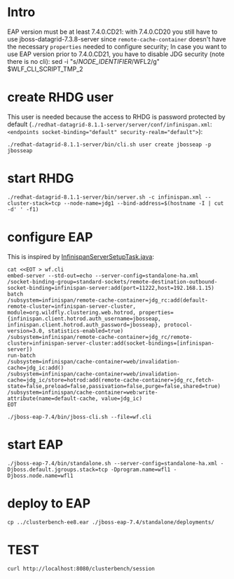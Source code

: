# Intro

EAP version must be at least 7.4.0.CD21: with 7.4.0.CD20 you still have to use jboss-datagrid-7.3.8-server since `remote-cache-container` doesn't have the necessary `properties` needed to configure security;
In case you want to use EAP version prior to 7.4.0.CD21, you have to disable JDG security (note there is no cli):
sed -i "s/_NODE_IDENTIFIER_/WFL2/g" $WLF_CLI_SCRIPT_TMP_2

# create RHDG user

This user is needed because the access to RHDG is password protected by default (`./redhat-datagrid-8.1.1-server/server/conf/infinispan.xml`: `<endpoints socket-binding="default" security-realm="default">`):

```
./redhat-datagrid-8.1.1-server/bin/cli.sh user create jbosseap -p jbosseap
```

# start RHDG

```
./redhat-datagrid-8.1.1-server/bin/server.sh -c infinispan.xml --cluster-stack=tcp --node-name=jdg1 --bind-address=$(hostname -I | cut -d' ' -f1)
```

# configure EAP

This is inspired by [InfinispanServerSetupTask.java](https://github.com/wildfly/wildfly/blob/master/testsuite/integration/clustering/src/test/java/org/jboss/as/test/clustering/cluster/web/remote/InfinispanServerSetupTask.java):

```
cat <<EOT > wf.cli
embed-server --std-out=echo --server-config=standalone-ha.xml
/socket-binding-group=standard-sockets/remote-destination-outbound-socket-binding=infinispan-server:add(port=11222,host=192.168.1.15)
batch
/subsystem=infinispan/remote-cache-container=jdg_rc:add(default-remote-cluster=infinispan-server-cluster, module=org.wildfly.clustering.web.hotrod, properties={infinispan.client.hotrod.auth_username=jbosseap, infinispan.client.hotrod.auth_password=jbosseap}, protocol-version=3.0, statistics-enabled=true)
/subsystem=infinispan/remote-cache-container=jdg_rc/remote-cluster=infinispan-server-cluster:add(socket-bindings=[infinispan-server])
run-batch
/subsystem=infinispan/cache-container=web/invalidation-cache=jdg_ic:add()
/subsystem=infinispan/cache-container=web/invalidation-cache=jdg_ic/store=hotrod:add(remote-cache-container=jdg_rc,fetch-state=false,preload=false,passivation=false,purge=false,shared=true)
/subsystem=infinispan/cache-container=web:write-attribute(name=default-cache, value=jdg_ic)
EOT

./jboss-eap-7.4/bin/jboss-cli.sh --file=wf.cli
```

# start EAP

```
./jboss-eap-7.4/bin/standalone.sh --server-config=standalone-ha.xml -Djboss.default.jgroups.stack=tcp -Dprogram.name=wfl1 -Djboss.node.name=wfl1
```

# deploy to EAP

```
cp ../clusterbench-ee8.ear ./jboss-eap-7.4/standalone/deployments/
```

# TEST

```
curl http://localhost:8080/clusterbench/session
```